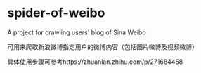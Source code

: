 # spider-of-weibo
A project for crawling users' blog of Sina Weibo

可用来爬取新浪微博指定用户的微博内容（包括图片微博及视频微博）

具体使用步骤可参考https://zhuanlan.zhihu.com/p/271684458
